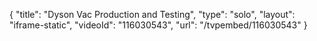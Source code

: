 {
    "title": "Dyson Vac Production and Testing",
    "type": "solo",
    "layout": "iframe-static",
    "videoId": "116030543",
    "url": "\/tvpembed\/116030543"
}